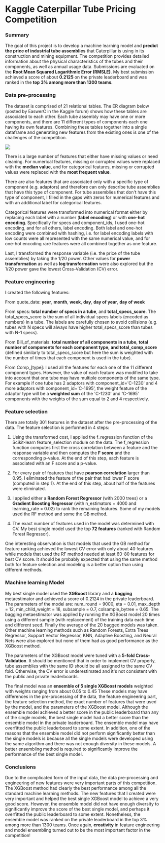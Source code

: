 # **Kaggle Caterpillar Tube Pricing Competition**

### **Summary**

The goal of this project is to develop a machine learning model and **predict the price of industrial tube assemblies** that Caterpillar is using in its construction and mining equipment. The competition provides detailed information about the physical characteristics of the tubes and their components, as well as annual usage data. Submissions are evaluated on the **Root Mean Squared Logarithmic Error (RMSLE)**. My best submission achieved a score of about **0.2125** on the private leaderboard and was ranked in the **top 3% among more than 1300 teams**.

### **Data pre-processing**

The dataset is comprised of 21 relational tables. The ER diagram below (posted by EaswerC in the Kaggle forum) shows how these tables are associated to each other. Each tube assembly may have one or more components, and there are 11 different types of components each one having its own features. Combining these tables together into a single dataframe and generating new features from the existing ones is one of the challenges of the competition.

 ![](https://kaggle2.blob.core.windows.net/forum-message-attachments/83029/2665/CAT_ER.png?sv=2012-02-12&se=2015-09-18T23%3A27%3A14Z&sr=b&sp=r&sig=L5%2FiMrM25%2Fhe9Cn2%2FIDEeYglzM5a%2FgroIxYbFcS2%2Bmg%3D)

There is a large number of features that either have missing values or need cleaning. For numerical features, missing or corrupted values were replaced with the **median value**, and for categorical features, missing or corrupted values were replaced with the **most frequent value**.

There are also features that are associated only with a specific type of component (e.g. adaptors) and therefore can only describe tube assemblies that have this type of component. For tube assemblies that don't have this type of component, I filled in the gaps with zeros for numerical features and with an additional label for categorical features. 

Categorical features were transformed into numerical format either by replacing each label with a number (**label encoding**) or with **one-hot encoding**. Specifically for specs and component_ids, I used one-hot encoding, and for all others, label encoding. Both label and one-hot encoding were combined with hashing, i.e. for label encoding labels with low counts were all represented with the same numerical value, and for one-hot encoding rare features were all combined together as one feature.

Last, I transformed the response variable (i.e. the price of the tube assemblies) by taking the 1/20 power. Other values for **power transformation** as well as **log transformation** were also explored but the 1/20 power gave the lowest Cross-Validation (CV) error.

### **Feature engineering**

I created the following features:

From quote_date: **year**, **month**, **week**, **day**, **day of year**, **day of week**

From specs: **total number of specs in a tube**, and **total_specs_score**. The total_specs_score is the sum of all individual specs labels (encoded as numbers) in a tube. The labels are carefully chosen to avoid collisions (e.g. tubes with N specs will always have higher total_specs_score than tubes with N-1 specs).  

From Bill_of_materials: **total number of all components in a tube**, **total number of components for each component type**, **and total_comp_score** (defined similarly to total_specs_score but here the sum is weighted with the number of times that each component is used in the tube). 

From Comp_[type]: I used all the features for each one of the 11 different component types. However, the value of each feature was modified to take into account that one tube may have multiple components of the same type. For example if one tube has 2 adaptors with component_id='C-1230' and 4 more adaptors with component_id='C-1695', the weight feature of the adaptor type will be a **weighted sum** of the 'C-1230' and 'C-1695' components with the weights of the sum equal to 2 and 4 respectively.

### **Feature selection**

There are totally 301 features in the dataset after the pre-processing of the data. The feature selection is performed in 4 steps:

1. Using the transformed cost, I applied the f_regression function of the Scikit-learn feature_selection module on the data. The f_regression function computes first the cross correlation between a feature and the response variable and then computes the **F score** and the corresponding p-value. At the end of this step, each feature is associated with an F score and a p-value.

2. For every pair of features that have **pearson correlation** larger than 0.95, I eliminated the feature of the pair that had lower F score (computed in step 1). At the end of this step, about half of the features were eliminated.

3. I applied either a **Random Forest Regressor** (with 2000 trees) or a **Gradient Boosting Regressor** (with n_estimators = 4000 and learning_rate = 0.02) to rank the remaining features. Some of my models used the RF method and some the GB method.

4. The exact number of features used in the model was determined with CV. My best single model used the top **72 features** (ranked with Random Forest Regressor).

One interesting observation is that models that used the GB method for feature ranking achieved the lowest CV error with only about 40 features while models that used the RF method needed at least 60-80 features for best CV score. It should be probably expected that using the same method both for feature selection and modeling is a better option than using different methods.

### **Machine learning Model**

My best single model used the **XGBoost** library and a **bagging** metaestimator and achieved a score of 0.2124 in the private leaderboard. The parameters of the model are: num_round = 9000, eta = 0.01, max_depth = 12, min_child_weight = 18, subsample = 0.7, colsample_bytree = 0.65. The bagging metaestimator was applied by running the XGBoost model 20 times using a different sample (with replacement) of the training  data each time and different seed. Finally the average of the 20 bagged models was taken. Other machine learning methods such as Random Forests, Extra Trees Regressor, Support Vector Regressor, KNN, Adaptive Boosting, and Neural Nets were also explored but none of them had as good performance as the XGBoost method.

The parameters of the XGBoost model were tuned with a **5-fold Cross-Validation**. It should be mentioned that in order to implement CV properly, tube assemblies with the same ID should be all assigned to the same CV fold. Otherwise, the CV error is underestimated and it's not consistent with the public and private leaderboards.  

The final model was an **ensemble of 5 single XGBoost models** weighted with weights ranging from about 0.05 to 0.45 These models may have differences in the pre-processing of the data, the feature engineering part, the feature selection method, the exact number of features that were used by the model, and the parameters of the XGBoost model. Although the ensemble model achieved a better score in the public leaderboard than any of the single models, the best single model had a better score than the ensemble model in the private leaderboard. The ensemble model may have overfitted the public leaderboard to some extent. In addition, one of the reasons that the ensemble model did not perform significantly better than the single models is because all the single models were developed using the same algorithm and there was not enough diversity in these models. A better ensembling method is required to significantly improve the performance of the best single model.



### **Conclusions**

Due to the complicated form of the input data, the data pre-processing and engineering of new features were very important parts of this competition. The XGBoost method had clearly the best performance among all the standard machine learning methods. The new features that I created were very important and helped the best single XGBoost model to achieve a very good score. However, the ensemble model did not have enough diversity to significantly improve the score of the best single model, and perhaps it overfitted the public leaderboard to some extent. Nonetheless, the ensemble model was ranked on the private leaderboard in the top 3% among more than 1300 teams. Once again, **creativity** in feature engineering and model ensembling turned out to be the most important factor in the competition!

